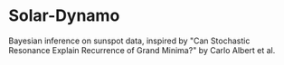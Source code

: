 # Solar-Dynamo
Bayesian inference on sunspot data, inspired by "Can Stochastic Resonance Explain Recurrence of Grand Minima?" by Carlo Albert et al. 
